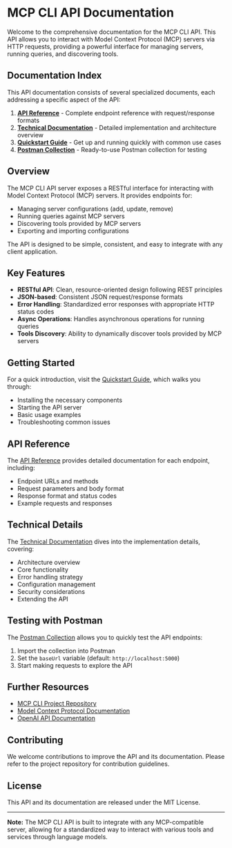 # MCP CLI API Documentation

Welcome to the comprehensive documentation for the MCP CLI API. This API allows you to interact with Model Context Protocol (MCP) servers via HTTP requests, providing a powerful interface for managing servers, running queries, and discovering tools.

## Documentation Index

This API documentation consists of several specialized documents, each addressing a specific aspect of the API:

1. **[API Reference](README.md)** - Complete endpoint reference with request/response formats
2. **[Technical Documentation](TECHNICAL_DOCS.md)** - Detailed implementation and architecture overview
3. **[Quickstart Guide](QUICKSTART.md)** - Get up and running quickly with common use cases
4. **[Postman Collection](MCP_CLI_API.postman_collection.json)** - Ready-to-use Postman collection for testing

## Overview

The MCP CLI API server exposes a RESTful interface for interacting with Model Context Protocol (MCP) servers. It provides endpoints for:

- Managing server configurations (add, update, remove)
- Running queries against MCP servers
- Discovering tools provided by MCP servers
- Exporting and importing configurations

The API is designed to be simple, consistent, and easy to integrate with any client application.

## Key Features

- **RESTful API**: Clean, resource-oriented design following REST principles
- **JSON-based**: Consistent JSON request/response formats
- **Error Handling**: Standardized error responses with appropriate HTTP status codes
- **Async Operations**: Handles asynchronous operations for running queries
- **Tools Discovery**: Ability to dynamically discover tools provided by MCP servers

## Getting Started

For a quick introduction, visit the [Quickstart Guide](QUICKSTART.md), which walks you through:

- Installing the necessary components
- Starting the API server
- Basic usage examples
- Troubleshooting common issues

## API Reference

The [API Reference](README.md) provides detailed documentation for each endpoint, including:

- Endpoint URLs and methods
- Request parameters and body format
- Response format and status codes
- Example requests and responses

## Technical Details

The [Technical Documentation](TECHNICAL_DOCS.md) dives into the implementation details, covering:

- Architecture overview
- Core functionality
- Error handling strategy
- Configuration management
- Security considerations
- Extending the API

## Testing with Postman

The [Postman Collection](MCP_CLI_API.postman_collection.json) allows you to quickly test the API endpoints:

1. Import the collection into Postman
2. Set the `baseUrl` variable (default: `http://localhost:5000`)
3. Start making requests to explore the API

## Further Resources

- [MCP CLI Project Repository](https://github.com/your-org/mcp-cli-project)
- [Model Context Protocol Documentation](https://github.com/modelcontextprotocol/docs)
- [OpenAI API Documentation](https://platform.openai.com/docs/api-reference)

## Contributing

We welcome contributions to improve the API and its documentation. Please refer to the project repository for contribution guidelines.

## License

This API and its documentation are released under the MIT License.

---

**Note:** The MCP CLI API is built to integrate with any MCP-compatible server, allowing for a standardized way to interact with various tools and services through language models. 